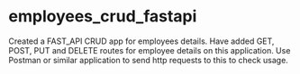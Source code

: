 # employees_crud_fastapi

Created a FAST_API CRUD app for employees details.
Have added GET, POST, PUT and DELETE routes for employee details on this application.
Use Postman or similar application to send http requests to this to check usage.
